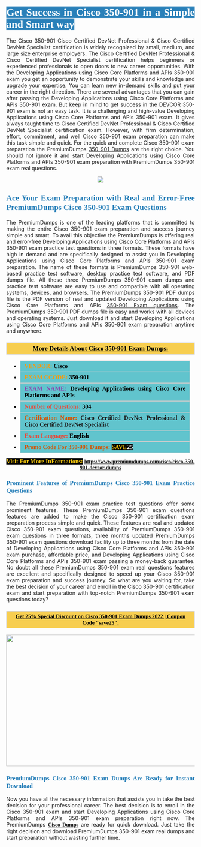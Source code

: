 <h1 style="text-align: justify;"><span style="color:#ffffff;"><span style="font-family:Georgia,serif;"><strong><span style="background-color:#2980b9;">Get Success in Cisco 350-901 in a Simple and Smart way</span></strong></span></span></h1>

<p style="text-align: justify;">The Cisco 350-901 Cisco Certified DevNet Professional & Cisco Certified DevNet Specialist certification is widely recognized by small, medium, and large size enterprise employers. The Cisco Certified DevNet Professional & Cisco Certified DevNet Specialist certification helps beginners or experienced professionals to open doors to new career opportunities. With the Developing Applications using Cisco Core Platforms and APIs 350-901 exam you get an opportunity to demonstrate your skills and knowledge and upgrade your expertise. You can learn new in-demand skills and put your career in the right direction. There are several advantages that you can gain after passing the Developing Applications using Cisco Core Platforms and APIs 350-901 exam. But keep in mind to get success in the DEVCOR 350-901 exam is not an easy task. It is a challenging and high-value Developing Applications using Cisco Core Platforms and APIs 350-901 exam. It gives always taught time to Cisco Certified DevNet Professional & Cisco Certified DevNet Specialist certification exam. However, with firm determination, effort, commitment, and well Cisco 350-901 exam preparation can make this task simple and quick. For the quick and complete Cisco 350-901 exam preparation the PremiumDumps <a href="https://www.premiumdumps.com/cisco/cisco-350-901-devcor-dumps">350-901 Dumps</a> are the right choice. You should not ignore it and start Developing Applications using Cisco Core Platforms and APIs 350-901 exam preparation with PremiumDumps 350-901 exam real questions.</p>

<p style="text-align: center;"><img src="https://i.imgur.com/IafrsaO.jpeg" /></p>

<h2 style="text-align: justify;"><span style="color:#2980b9;"><span style="font-family:Georgia,serif;"><strong>Ace Your Exam Preparation with Real and Error-Free PremiumDumps Cisco 350-901 Exam Questions</strong></span></span></h2>

<p style="text-align: justify;">The PremiumDumps is one of the leading platforms that is committed to making the entire Cisco 350-901 exam preparation and success journey simple and smart. To avail this objective the PremiumDumps is offering real and error-free Developing Applications using Cisco Core Platforms and APIs 350-901 exam practice test questions in three formats. These formats have high in demand and are specifically designed to assist you in Developing Applications using Cisco Core Platforms and APIs 350-901 exam preparation. The name of these formats is PremiumDumps 350-901 web-based practice test software, desktop practice test software, and PDF dumps file. All these three PremiumDumps 350-901 exam dumps and practice test software are easy to use and compatible with all operating systems, devices, and browsers. The PremiumDumps 350-901 PDF dumps file is the PDF version of real and updated Developing Applications using Cisco Core Platforms and APIs <a href="https://www.premiumdumps.com/cisco/cisco-350-901-devcor-dumps">350-901 Exam questions</a>. The PremiumDumps 350-901 PDF dumps file is easy and works with all devices and operating systems. Just download it and start Developing Applications using Cisco Core Platforms and APIs 350-901 exam preparation anytime and anywhere.</p>

<h3 style="background: #f7ce50; border: 1px solid rgb(204, 204, 204); padding: 5px 10px; text-align: center;"><span style="font-family:Georgia,serif;"><u><u><span style="color:#000000;"><span style="font-size:11pt"><span style="line-height:normal"><b><span style="font-size:13.0pt"><span cambria="">More Details About Cisco 350-901 Exam Dumps:</span></span></b></span></span></span></u></u></span></h3>

<ul>
	<li style="margin:0cm 10pt">
	<div style="background:#61c4cd; border: 1px solid rgb(204, 204, 204); padding: 5px 10px; text-align: justify;"><span style="font-family:Georgia,serif;"><span style="font-size:11pt"><span style="line-height:normal"><b><span style="font-size:12.0pt"><span new="" roman="" times=""><span style="color:#f39c12;">VENDOR:</span> <span style="color:#000000;">Cisco</span></span></span></b></span></span></span></div>
	</li>
	<li style="margin:0cm 10pt">
	<div style="background: #61c4cd; border: 1px solid rgb(204, 204, 204); padding: 5px 10px; text-align: justify;"><span style="font-family:Georgia,serif;"><span style="font-size:11pt"><span style="line-height:normal"><b><span style="font-size:12.0pt"><span new="" roman="" times=""><span style="color:#f39c12;">EXAM CCODE:</span> <span style="color:#000000;">350-901</span></span></span></b></span></span></span></div>
	</li>
	<li style="margin:0cm 10pt">
	<div style="background: #61c4cd; border: 1px solid rgb(204, 204, 204); padding: 5px 10px; text-align: justify;"><span style="font-family:Georgia,serif;"><span style="font-size:11pt"><span style="line-height:normal"><b><span style="font-size:12.0pt"><span new="" roman="" times=""><span style="color:#8e44ad;">EXAM NAME:</span> <span style="color:#000000;">Developing Applications using Cisco Core Platforms and APIs</span></span></span></b></span></span></span></div>
	</li>
	<li style="margin:0cm 10pt">
	<div style="background: #61c4cd; border: 1px solid rgb(204, 204, 204); padding: 5px 10px;"><span style="font-family:Georgia,serif;"><span style="font-size:11pt"><span style="line-height:normal"><b><span style="font-size:12.0pt"><span new="" roman="" times=""><span style="color:#e74c3c;">Number of Questions:</span><span style="color:#000000;"><span style="color:#f1c40f;"> </span>304</span></span></span></b></span></span></span></div>
	</li>
	<li style="margin:0cm 10pt">
	<div style="background: #61c4cd; border: 1px solid rgb(204, 204, 204); padding: 5px 10px; text-align: justify;"><span style="font-family:Georgia,serif;"><span style="font-size:11pt"><span style="line-height:normal"><b><span style="font-size:12.0pt"><span new="" roman="" times=""><span style="color:#d35400;">Certification Name:</span> Cisco Certified DevNet Professional & Cisco Certified DevNet Specialist</span></span></b></span></span></span></div>
	</li>
	<li style="margin:0cm 10pt">
	<div style="background: #61c4cd; border: 1px solid rgb(204, 204, 204); padding: 5px 10px; text-align: justify;"><span style="font-family:Georgia,serif;"><span style="font-size:11pt"><span style="line-height:normal"><b><span style="font-size:12.0pt"><span new="" roman="" times=""><span style="color:#e74c3c;">Exam Language:</span> <span style="color:#000000;">English</span></span></span></b></span></span></span></div>
	</li>
	<li style="margin:0cm 10pt">
	<div style="background: #61c4cd; border: 1px solid rgb(204, 204, 204); padding: 5px 10px;"><span style="font-family:Georgia,serif;"><span style="font-size:11pt"><span style="line-height:normal"><b><span style="font-size:12.0pt"><span new="" roman="" times=""><span style="color:#d35400;">Promo Code For 350-901 Dumps:</span><span style="color:#f1c40f;"> <span style="background-color:#000000;">SAVE</span></span><span style="color:#ffffff;"><span style="background-color:#000000;">25</span></span></span></span></b></span></span></span></div>
	</li>
</ul>

<p style="text-align: center;"><span style="font-family:Georgia,serif;"><strong><span style="font-size:16px;"><span style="color:#f1c40f;"><span style="background-color:#000000;">Visit For More InFormations:</span></span></span> <a href="https://www.premiumdumps.com/cisco/cisco-350-901-devcor-dumps">https://www.premiumdumps.com/cisco/cisco-350-901-devcor-dumps</a></strong></span></p>

<h3 style="text-align: justify;"><span style="color:#2980b9;"><span style="font-family:Georgia,serif;"><strong><strong><strong>Prominent Features of PremiumDumps Cisco 350-901 Exam Practice Questions</strong></strong></strong></span></span></h3>

<p style="text-align: justify;">The PremiumDumps 350-901 exam practice test questions offer some prominent features. These PremiumDumps 350-901 exam questions features are added to make the Cisco 350-901 certification exam preparation process simple and quick. These features are real and updated Cisco 350-901 exam questions, availability of PremiumDumps 350-901 exam questions in three formats, three months updated PremiumDumps 350-901 exam questions download facility up to three months from the date of Developing Applications using Cisco Core Platforms and APIs 350-901 exam purchase, affordable price, and Developing Applications using Cisco Core Platforms and APIs 350-901 exam passing a money-back guarantee. No doubt all these PremiumDumps 350-901 exam real questions features are excellent and specifically designed to speed up your Cisco 350-901 exam preparation and success journey. So what are you waiting for, take the best decision of your career and enroll in the Cisco 350-901 certification exam and start preparation with top-notch PremiumDumps 350-901 exam questions today?</p>

<h3 style="background: rgb(247, 206, 80); border: 1px solid rgb(204, 204, 204); padding: 5px 10px; text-align: center;"><span style="font-family:Georgia,serif;"><u><span style="color:#000000;"><span style="font-size:11pt;"><span style="line-height:normal;"><b><span cambria="">Get 25% Special Discount on Cisco 350-901 Exam Dumps 2022 | Coupon Code "save25".</span></b></span></span></span></u></span></h3>

<p style="text-align: center;"><strong><strong><a href="https://www.premiumdumps.com/cisco/cisco-350-901-devcor-dumps"><img alt="" src="https://i.imgur.com/F18GQwv.jpeg" style="width: 700px; height: 350px;" /></a></strong></strong></p>

<h3 style="text-align: justify;"><strong><span style="color:#2980b9;"><span style="font-family:Georgia,serif;"><strong><strong><strong>PremiumDumps Cisco 350-901 Exam Dumps Are Ready for Instant Download</strong></strong></strong></span></span></strong></h3>

<p style="text-align: justify;">Now you have all the necessary information that assists you in take the best decision for your professional career. The best decision is to enroll in the Cisco 350-901 exam and start Developing Applications using Cisco Core Platforms and APIs 350-901 exam preparation right now. The PremiumDumps <span style="font-family:Georgia,serif;"><strong><a href="https://www.premiumdumps.com/cisco-exam-dumps">Cisco Dumps</a></strong></span> are ready for quick download. Just take the right decision and download PremiumDumps 350-901 exam real dumps and start preparation without wasting further time.</p>
